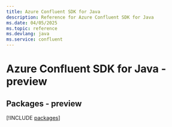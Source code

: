 ```yaml
---
title: Azure Confluent SDK for Java
description: Reference for Azure Confluent SDK for Java
ms.date: 04/05/2025
ms.topic: reference
ms.devlang: java
ms.service: confluent
---
```

# Azure Confluent SDK for Java - preview
## Packages - preview
[!INCLUDE [packages](confluent-index.md)]